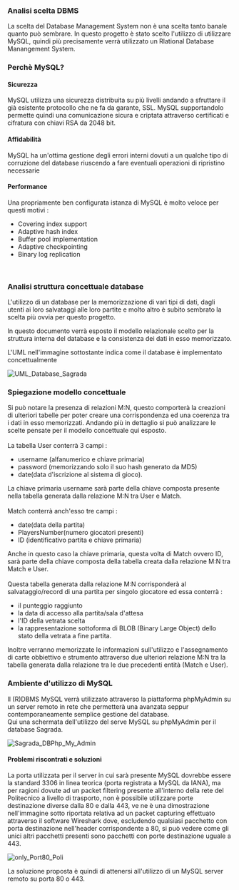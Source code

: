 ### Analisi scelta DBMS
La scelta del Database Management System non è una scelta tanto banale quanto può sembrare. In questo progetto è stato scelto l'utilizzo di utilizzare MySQL, quindi più precisamente verrà utilizzato un Rlational Database Manangement System.

### Perchè MySQL?

#### Sicurezza
MySQL utilizza una sicurezza distribuita su più livelli andando a sfruttare il già esistente protocollo che ne fa da garante, SSL. MySQL supportandolo permette quindi una comunicazione sicura e criptata attraverso certificati e cifratura con chiavi RSA da 2048 bit.

#### Affidabilità
MySQL ha un'ottima gestione degli errori interni dovuti a un qualche tipo di corruzione del database riuscendo a fare eventuali operazioni di ripristino necessarie

#### Performance
Una propriamente ben configurata istanza di MySQL è molto veloce per questi motivi :
 - Covering index support
 - Adaptive hash index
 - Buffer pool implementation
 - Adaptive checkpointing
 - Binary log replication

<br/>  

### Analisi struttura concettuale database
L'utilizzo di un database per la memorizzazione di vari tipi di dati, dagli utenti ai loro salvataggi alle loro partite e molto altro è subito sembrato la scelta più ovvia per questo progetto.

In questo documento verrà esposto il modello relazionale scelto per la struttura interna del database e la consistenza dei dati in esso memorizzato.

L'UML nell'immagine sottostante indica come il database è implementato concettualmente

<img src="https://preview.ibb.co/fn1qLd/UML_Database_Sagrada.png" alt="UML_Database_Sagrada">


### Spiegazione modello concettuale
Si può notare la presenza di relazioni M:N, questo comporterà la creazioni di ulteriori tabelle per poter creare una corrispondenza ed una coerenza tra i dati in esso memorizzati.
Andando più in dettaglio si può analizzare le scelte pensate per il modello concettuale qui esposto.<br/>  
La tabella User conterrà 3 campi :
 - username (alfanumerico e chiave primaria)
 - password (memorizzando solo il suo hash generato da MD5)
 - date(data d'iscrizione al sistema di gioco).<br/>  

La chiave primaria username sarà parte della chiave composta presente nella tabella generata dalla relazione M:N tra User e Match.<br/>  
Match conterrà anch'esso tre campi :
 - date(data della partita)
 - PlayersNumber(numero giocatori presenti)
 - ID (identificativo partita e chiave primaria)<br/>  

Anche in questo caso la chiave primaria, questa volta di Match ovvero ID, sarà parte della chiave composta della tabella creata dalla relazione M:N tra Match e User.<br/>  
Questa tabella generata dalla relazione M:N corrisponderà al salvataggio/record di una partita per singolo giocatore ed essa conterrà :
 - il punteggio raggiunto
 - la data di accesso alla partita/sala d'attesa
 - l'ID della vetrata scelta
 - la rappresentazione sottoforma di BLOB (Binary Large Object) dello stato della vetrata a fine partita.<br/>  

Inoltre verranno memorizzate le informazioni sull'utilizzo e l'assegnamento di carte obbiettivo e strumento attraverso due ulteriori relazione M:N tra la tabella generata dalla relazione tra le due precedenti entità (Match e User).

### Ambiente d'utilizzo di MySQL
Il (R)DBMS MySQL verrà utilizzato attraverso la piattaforma phpMyAdmin su un server remoto in rete che permetterà una avanzata seppur contemporaneamente semplice gestione del database.  
Qui una schermata dell'utilizzo del serve MySQL su phpMyAdmin per il database Sagrada.

<img src="https://preview.ibb.co/bD3CYy/Sagrada_DBPhp_My_Admin.png" alt="Sagrada_DBPhp_My_Admin">

#### Problemi riscontrati e soluzioni
La porta utilizzata per il server in cui sarà presente MySQL dovrebbe essere la standard 3306 in linea teorica (porta registrata a MySQL da IANA), ma per ragioni dovute ad un packet filtering presente all'interno della rete del Politecnico a livello di trasporto, non è possibile utilizzare porte destinazione diverse dalla 80 e dalla 443, ve ne è una dimostrazione nell'immagine sotto riportata relativa ad un packet capturing effettuato attraverso il software Wireshark dove, escludendo qualsiasi pacchetto con porta destinazione nell'header corrispondente a 80, si può vedere come gli unici altri pacchetti presenti sono pacchetti con porte destinazione uguale a 443.

<img src="https://preview.ibb.co/dwFjwJ/only_Port80_Poli.png" alt="only_Port80_Poli"><br/>  

La soluzione proposta è quindi di attenersi all'utilizzo di un MySQL server remoto su porta 80 o 443.
